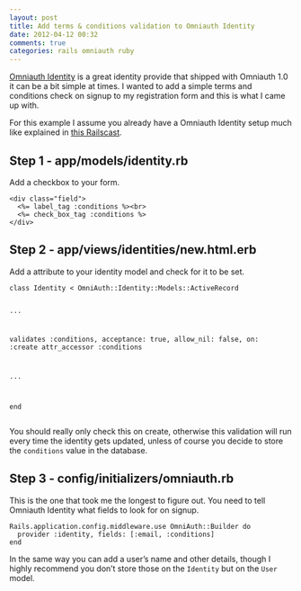 ```yaml
---
layout: post
title: Add terms & conditions validation to Omniauth Identity
date: 2012-04-12 00:32
comments: true
categories: rails omniauth ruby
---
```



<div class="entry-content"><p><a href="https://github.com/intridea/omniauth-identity">Omniauth Identity</a> is a great identity provide that shipped with Omniauth 1.0 it can be a bit simple at times. I wanted to add a simple terms and conditions check on signup to my registration form and this is what I came up with.</p>

<p>For this example I assume you already have a Omniauth Identity setup much like explained in <a href="http://railscasts.com/episodes/304-omniauth-identity">this Railscast</a>.</p>

<h2>Step 1 - app/models/identity.rb</h2>

<p>Add a checkbox to your form.</p>

<div><script src='https://gist.github.com/2368233.js?file='></script>
<noscript><pre><code>&lt;div class=&quot;field&quot;&gt;
  &lt;%= label_tag :conditions %&gt;&lt;br&gt;
  &lt;%= check_box_tag :conditions %&gt;
&lt;/div&gt;</code></pre></noscript></div>


<h2>Step 2 - app/views/identities/new.html.erb</h2>

<p>Add a attribute to your identity model and check for it to be set.</p>

<div><script src='https://gist.github.com/2368263.js?file='></script>
<noscript><pre><code>class Identity &lt; OmniAuth::Identity::Models::ActiveRecord

  ...

  validates :conditions, acceptance: true, allow_nil: false, on: :create
  attr_accessor :conditions

  ...

end</code></pre></noscript></div>


<p>You should really only check this on create, otherwise this validation will run every time the identity gets updated, unless of course you decide to store the <code>conditions</code> value in the database.</p>

<h2>Step 3 - config/initializers/omniauth.rb</h2>

<p>This is the one that took me the longest to figure out. You need to tell Omniauth Identity what fields to look for on signup.</p>

<div><script src='https://gist.github.com/2368322.js?file='></script>
<noscript><pre><code>Rails.application.config.middleware.use OmniAuth::Builder do
  provider :identity, fields: [:email, :conditions]
end</code></pre></noscript></div>


<p>In the same way you can add a user&#8217;s name and other details, though I highly recommend you don&#8217;t store those on the <code>Identity</code> but on the <code>User</code> model.</p>
</div>
